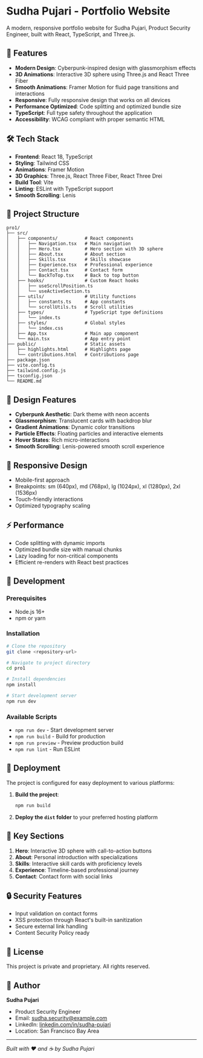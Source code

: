 # Sudha Pujari - Portfolio Website

A modern, responsive portfolio website for Sudha Pujari, Product Security Engineer, built with React, TypeScript, and Three.js.

## 🚀 Features

- **Modern Design**: Cyberpunk-inspired design with glassmorphism effects
- **3D Animations**: Interactive 3D sphere using Three.js and React Three Fiber
- **Smooth Animations**: Framer Motion for fluid page transitions and interactions
- **Responsive**: Fully responsive design that works on all devices
- **Performance Optimized**: Code splitting and optimized bundle size
- **TypeScript**: Full type safety throughout the application
- **Accessibility**: WCAG compliant with proper semantic HTML

## 🛠️ Tech Stack

- **Frontend**: React 18, TypeScript
- **Styling**: Tailwind CSS
- **Animations**: Framer Motion
- **3D Graphics**: Three.js, React Three Fiber, React Three Drei
- **Build Tool**: Vite
- **Linting**: ESLint with TypeScript support
- **Smooth Scrolling**: Lenis

## 📁 Project Structure

```
pro1/
├── src/
│   ├── components/          # React components
│   │   ├── Navigation.tsx   # Main navigation
│   │   ├── Hero.tsx         # Hero section with 3D sphere
│   │   ├── About.tsx        # About section
│   │   ├── Skills.tsx       # Skills showcase
│   │   ├── Experience.tsx   # Professional experience
│   │   ├── Contact.tsx      # Contact form
│   │   └── BackToTop.tsx    # Back to top button
│   ├── hooks/               # Custom React hooks
│   │   ├── useScrollPosition.ts
│   │   └── useActiveSection.ts
│   ├── utils/               # Utility functions
│   │   ├── constants.ts     # App constants
│   │   └── scrollUtils.ts   # Scroll utilities
│   ├── types/               # TypeScript type definitions
│   │   └── index.ts
│   ├── styles/              # Global styles
│   │   └── index.css
│   ├── App.tsx              # Main app component
│   └── main.tsx             # App entry point
├── public/                  # Static assets
│   ├── highlights.html      # Highlights page
│   └── contributions.html   # Contributions page
├── package.json
├── vite.config.ts
├── tailwind.config.js
├── tsconfig.json
└── README.md
```

## 🎨 Design Features

- **Cyberpunk Aesthetic**: Dark theme with neon accents
- **Glassmorphism**: Translucent cards with backdrop blur
- **Gradient Animations**: Dynamic color transitions
- **Particle Effects**: Floating particles and interactive elements
- **Hover States**: Rich micro-interactions
- **Smooth Scrolling**: Lenis-powered smooth scroll experience

## 📱 Responsive Design

- Mobile-first approach
- Breakpoints: sm (640px), md (768px), lg (1024px), xl (1280px), 2xl (1536px)
- Touch-friendly interactions
- Optimized typography scaling

## ⚡ Performance

- Code splitting with dynamic imports
- Optimized bundle size with manual chunks
- Lazy loading for non-critical components
- Efficient re-renders with React best practices

## 🔧 Development

### Prerequisites

- Node.js 16+ 
- npm or yarn

### Installation

```bash
# Clone the repository
git clone <repository-url>

# Navigate to project directory
cd pro1

# Install dependencies
npm install

# Start development server
npm run dev
```

### Available Scripts

- `npm run dev` - Start development server
- `npm run build` - Build for production
- `npm run preview` - Preview production build
- `npm run lint` - Run ESLint

## 🚀 Deployment

The project is configured for easy deployment to various platforms:

1. **Build the project**:
   ```bash
   npm run build
   ```

2. **Deploy the `dist` folder** to your preferred hosting platform

## 🎯 Key Sections

1. **Hero**: Interactive 3D sphere with call-to-action buttons
2. **About**: Personal introduction with specializations
3. **Skills**: Interactive skill cards with proficiency levels
4. **Experience**: Timeline-based professional journey
5. **Contact**: Contact form with social links

## 🔒 Security Features

- Input validation on contact forms
- XSS protection through React's built-in sanitization
- Secure external link handling
- Content Security Policy ready

## 📄 License

This project is private and proprietary. All rights reserved.

## 👤 Author

**Sudha Pujari**
- Product Security Engineer
- Email: sudha.security@example.com
- LinkedIn: [linkedin.com/in/sudha-pujari](https://linkedin.com/in/sudha-pujari)
- Location: San Francisco Bay Area

---

*Built with ❤️ and ☕ by Sudha Pujari*
